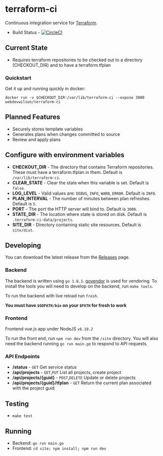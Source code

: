 # terraform-ci 

Continuous integration service for [Terraform](https://terraform.io). 

* Build Status - [![CircleCI](https://circleci.com/gh/webdevwilson/terraform-ci.svg?style=svg)](https://circleci.com/gh/webdevwilson/terraform-ci)

## Current State

* Requires terraform repositories to be checked out to a directory (CHECKOUT_DIR) and to have a terraform.tfplan

### Quickstart

Get it up and running quickly in docker:

`docker run -v $CHECKOUT_DIR:/var/lib/terraform-ci --expose 3000 webdevwilson/terraform-ci`

## Planned Features

* Securely stores template variables
* Generates plans when changes committed to source
* Review and apply plans

## Configure with environment variables

* **CHECKOUT_DIR** - The directory that contains Terraform repositories. These must have a terraform.tfplan in them. Default is `/var/lib/terraform-ci`.
* **CLEAR_STATE** - Clear the state when this variable is set. Default is `false`.
* **LOG_LEVEL** - Valid values are: `DEBUG`, `INFO`, `WARN`, `ERROR`. Default is `INFO`.
* **PLAN_INTERVAL** - The number of minutes between plan refreshes. Default is `5`.
* **PORT** - The port the HTTP server will bind to. Default is `3000`.
* **STATE_DIR** - The location where state is stored on disk. Default is `.terraform-ci-data/projects`.
* **SITE_DIR** - Directory containing static site resources. Default is `site/dist`.

## Developing

You can download the latest release from the [Releases](https://github.com/webdevwilson/terraform-ci/releases) page.

### Backend

The backend is written using `go 1.8.1`. [govendor](https://github.com/kardianos/govendor) is used for vendoring. To install the tools
you will need to develop on the backend, run `make tools`.

To run the backend with live reload run `fresh`. 

**You must have `$GOPATH/bin` on your `$PATH` for fresh to work**

### Frontend

Frontend vue.js app under NodeJS `v6.10.2`

To run the front end, run `npm run dev` from the `/site` directory. You will also need the backend running `go run main.go` to respond to API requests.

### API Endpoints

* **/status** - `GET` Get service status
* **/api/projects** - `GET`,`PUT` List all projects, create project
* **/api/projects/{guid}** - `POST`,`DELETE` Update or delete projects
* **/api/projects/{guid}/tfplan** - `GET` Return the current plan associated with the project guid

### 

## Testing
* `make test`

## Running
* Backend: `go run main.go`
* Frontend: `cd site; npm install; npm run dev`
